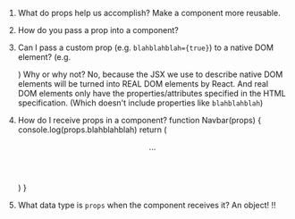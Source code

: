 

1. What do props help us accomplish?
Make a component more reusable.


2. How do you pass a prop into a component?
<MyAwesomeHeader title="???" />


3. Can I pass a custom prop (e.g. `blahblahblah={true}`) to a native
   DOM element? (e.g. <div blahblahblah={true}>) Why or why not?
No, because the JSX we use to describe native DOM elements will
be turned into REAL DOM elements by React. And real DOM elements
only have the properties/attributes specified in the HTML specification.
(Which doesn't include properties like `blahblahblah`)


4. How do I receive props in a component?
function Navbar(props) {
    console.log(props.blahblahblah)
    return (
        <header>
            ...
        </header>
    )
}


5. What data type is `props` when the component receives it?
An object! !!